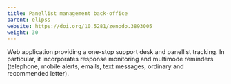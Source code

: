 ```yaml
---
title: Panellist management back-office
parent: elipss
website: https://doi.org/10.5281/zenodo.3893005
weight: 30
---
```


Web application providing a one-stop support desk and panellist tracking. In particular, it incorporates response monitoring and multimode reminders (telephone, mobile alerts, emails, text messages, ordinary and recommended letter). 
